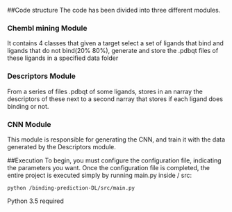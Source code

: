 ##Code structure
The code has been divided into three different modules.

### Chembl mining Module
It contains 4 classes that given a target select a set of ligands that bind and ligands that do not bind(20% 80%), generate and store the .pdbqt files of these ligands in a specified data folder

### Descriptors Module
From a series of files .pdbqt of some ligands, stores in an narray the descriptors of these next to a second narray that stores if each ligand does binding or not.

### CNN Module
This module is responsible for generating the CNN, and train it with the data generated by the Descriptors module.


##Execution
To begin, you must configure the configuration file, indicating the parameters you want.
Once the configuration file is completed, the entire project is executed simply by running main.py inside / src:

`python /binding-prediction-DL/src/main.py`

Python 3.5 required